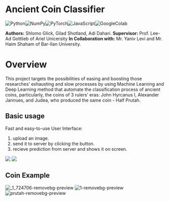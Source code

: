 

# Ancient Coin Classifier
![Python](https://camo.githubusercontent.com/a1b2dac5667822ee0d98ae6d799da61987fd1658dfeb4d2ca6e3c99b1535ebd8/68747470733a2f2f696d672e736869656c64732e696f2f62616467652f707974686f6e2d3336373041303f7374796c653d666f722d7468652d6261646765266c6f676f3d707974686f6e266c6f676f436f6c6f723d666664643534)![NumPy](https://camo.githubusercontent.com/a1c5e9056e3be1e1058d8517b025af60f61f75395a78245776db71a7703aff9c/68747470733a2f2f696d672e736869656c64732e696f2f62616467652f6e756d70792d2532333031333234332e7376673f7374796c653d666f722d7468652d6261646765266c6f676f3d6e756d7079266c6f676f436f6c6f723d7768697465)![PyTorch](https://camo.githubusercontent.com/15ab61ce30a10d53ef73580f936329f8308021ebf6dc90f51c817d522516d40f/68747470733a2f2f696d672e736869656c64732e696f2f62616467652f5079546f7263682d2532334545344332432e7376673f7374796c653d666f722d7468652d6261646765266c6f676f3d5079546f726368266c6f676f436f6c6f723d7768697465)![JavaScript](https://camo.githubusercontent.com/aeddc848275a1ffce386dc81c04541654ca07b2c43bbb8ad251085c962672aea/68747470733a2f2f696d672e736869656c64732e696f2f62616467652f6a6176617363726970742d2532333332333333302e7376673f7374796c653d666f722d7468652d6261646765266c6f676f3d6a617661736372697074266c6f676f436f6c6f723d253233463744463145)![GoogleColab](https://img.shields.io/badge/Google%20Colab--%23d16c06)


**Authors:** Shlomo Glick, Gilad Shotland, Adi Dahari.
**Supervisor:** Prof. Lee-Ad Gottlieb of Ariel Unicersity
**In Collaboration with:** Mr. Yaniv Levi and  Mr. Haim Shaham of Bar-Ilan University.


# Overview
This  project  targets the possibilities of easing and boosting  those researches’ exhausting and slow processes by using Machine Learning and Deep Learning method that automate the  classification  process  of  ancient  coins,  particularly,  the coins of 3 rulers’ eras: John Hyrcanus I, Alexander Jannues, and Judea, who produced the same coin - Half Prutah.


## Basic usage
Fast and easy-to-use User Interface:
1. upload an image.
2. send it to server by clicking the button.
3. recieve prediction from server and shows it on screen.

![](https://lh3.googleusercontent.com/tyj9Xe-vcIi_gaOfZp1GwNd4OCT1faubdF3FP91CMyPgorPd_HRDwZTpyYleTpPsu2sbzzpP0okMRBs12TBhqlk7VxG4PuRCIaJsrth7-kBRTiubd2tSNvWsLAc6wVG05gPr37NpYPt9N8nAFY2Nw4U)
![](https://lh5.googleusercontent.com/SeT6QknBQcVXqcVp2Y_7vxE59ch43rGXVnKXR6YZ1nBW9lNtm9KIhQpjT1XpyQUKglkqt38KSxoTU44SDM7RNmCzwBJY5rWQMIbIVRXiAgPC2DbzQYnopdxSa_JvdfMsyz9ajiOU4WH5o6z74nr0zP0)

## Coin Example

![_1_724706-removebg-preview](https://user-images.githubusercontent.com/71274563/185056223-8d99b265-d0b3-4d31-b3d6-4b1c3526b120.png) ![1-removebg-preview](https://user-images.githubusercontent.com/71274563/185056243-321d51d6-fb69-44a3-b564-9a59d7493e3b.png) ![prutah-removebg-preview](https://user-images.githubusercontent.com/71274563/185056253-c7747984-ed0e-443c-afee-99524ef8f16d.png)

